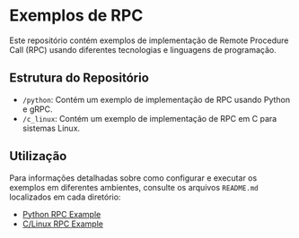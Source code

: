 # Exemplos de RPC

Este repositório contém exemplos de implementação de Remote Procedure Call (RPC) usando diferentes tecnologias e linguagens de programação.

## Estrutura do Repositório

- `/python`: Contém um exemplo de implementação de RPC usando Python e gRPC.
- `/c_linux`: Contém um exemplo de implementação de RPC em C para sistemas Linux.

## Utilização

Para informações detalhadas sobre como configurar e executar os exemplos em diferentes ambientes, consulte os arquivos `README.md` localizados em cada diretório:

- [Python RPC Example](/python/README.md)
- [C/Linux RPC Example](/c_linux/README.md)